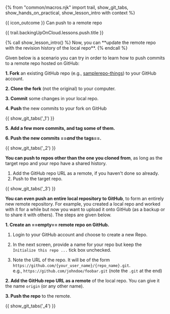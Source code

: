 {% from "common/macros.njk" import trail, show_git_tabs, show_hands_on_practical, show_lesson_intro with context %}

<span id="prereqs"></span>

<span id="outcomes">{{ icon_outcome }} Can push to a remote repo</span>

<span id="title">{{ trail.backingUpOnCloud.lessons.push.title }}</span>

<div id="body">
{% call show_lesson_intro() %}
Now, you can **update the remote repo with the revision history of the local repo**.
{% endcall %}

<div id="simple-push">

Given below is a scenario you can try in order to learn how to <trigger trigger="click" for="modal:githubPushing-rcsPushing">push</trigger> commits to a remote repo hosted on GitHub:

<modal large header="Project Management → Revision Control → Remote Repositories →" id="modal:githubPushing-rcsPushing">
  <include src="..\..\revisionControl\remoteRepositories\text.md#section-pushing"/>
</modal>

**1. Fork** an existing GitHub repo (e.g., [samplerepo-things](https://github.com/se-edu/samplerepo-things)) to your GitHub account.

**2. Clone the fork** (not the original) to your computer.

**3. Commit** some changes in your local repo.

**4. Push** the new commits to your fork on GitHub

{{ show_git_tabs('_1') }}


**5. Add a few more commits, and <trigger trigger="click" for="modal:push-tag">tag</trigger> some of them.**

<modal large header="Tools → Git and GitHub → `tag`: Naming commits" id="modal:push-tag">
  <include src="../tag/text.md"/>
</modal>

**6. Push the new commits ==_and_ the tags==.**

{{ show_git_tabs('_2') }}

</div>

<box>

****You can push to repos other than the one you cloned from****, as long as the target repo and your repo have a shared history.
1. <trigger trigger="click" for="modal:push-addRemoteForNormalPushing">Add the GitHub repo URL as a remote</trigger>, if you haven't done so already.
1. Push to the target repo.

<modal large header="Git & GitHub → Pull →" id="modal:push-addRemoteForNormalPushing">
  <include src="../pull/text.md#section-working-with-multiple-remotes"/>
</modal>

{{ show_git_tabs('_3') }}
</box>

<box>

****You can even push an entire local repository to GitHub****, to form an entirely new remote repository. For example, you created a local repo and worked with it for a while but now you want to upload it onto GitHub (as a backup or to share it with others). The steps are given below.

**1. Create an ==empty== remote repo on GitHub.**

1. Login to your GitHub account and choose to create a new Repo. <br>
   <pic eager src="{{baseUrl}}/gitAndGithub/push/images/createNewRemoteRepo.png" width="150" />

1. In the next screen, provide a name for your repo but keep the `Initialize this repo ...` tick box unchecked.<br>
   <pic eager src="{{baseUrl}}/gitAndGithub/push/images/fillNewRepoInfo.png" width="600" />

1. Note the URL of the repo. It will be of the form `https://github.com/{your_user_name}/{repo_name}.git`.<br>
   e.g., `https://github.com/johndoe/foobar.git` (note the `.git` at the end)<br>
   <pic eager src="{{baseUrl}}/gitAndGithub/push/images/newRepoUrl.png" width="450" />

**2. <trigger trigger="click" for="modal:push-addRemote">Add the GitHub repo URL as a remote</trigger>** of the local repo. You can give it the name `origin` (or any other name).

<modal large header="Git & GitHub → Pull →" id="modal:push-addRemote">
  <include src="../pull/text.md#section-working-with-multiple-remotes"/>
</modal>

**3. Push the repo** to the remote.

{{ show_git_tabs('_4') }}

</box>
</div>

<div id="extras">
</div>
